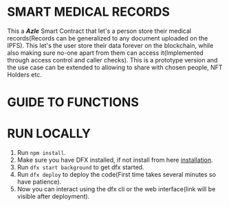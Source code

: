 
# SMART MEDICAL RECORDS
This a ***Azle*** Smart Contract that let's a person store their medical records(Records can be generalized to any document uploaded on the IPFS). This let's the user store their data forever on the blockchain, while also making sure no-one apart from them can access it(Implemented through access control and caller checks). This is a prototype version and the use case can be extended to allowing to share with chosen people, NFT Holders etc.


# GUIDE TO FUNCTIONS



# RUN LOCALLY

1. Run `npm install`.
2. Make sure you have DFX installed, if not install from here [installation](https://demergent-labs.github.io/azle/installation.html).
3. Run `dfx start background` to get dfx started.
4. Run `dfx deploy` to deploy the code(First time takes several minutes so have patience).
5. Now you can interact using the dfx cli or the web interface(link will be visible after deployment).